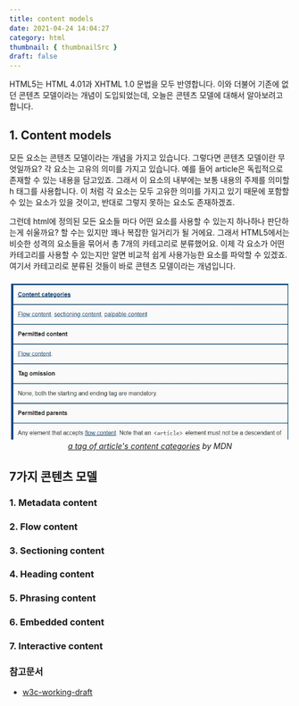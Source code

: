 ```yaml
---
title: content models
date: 2021-04-24 14:04:27
category: html
thumbnail: { thumbnailSrc }
draft: false
---
```


HTML5는 HTML 4.01과 XHTML 1.0 문법을 모두 반영합니다. 이와 더불어 기존에 없던 콘텐츠 모델이라는 개념이 도입되었는데, 오늘은 콘텐츠 모델에 대해서 알아보려고 합니다.

## 1. Content models

모든 요소는 콘텐츠 모델이라는 개념을 가지고 있습니다. 그렇다면 콘텐츠 모델이란 무엇일까요? 각 요소는 고유의 의미를 가지고 있습니다. 예를 들어 article은 독립적으로 존재할 수 있는 내용을 담고있죠. 그래서 이 요소의 내부에는 보통 내용의 주제를 의미할 h 태그를 사용합니다. 이 처럼 각 요소는 모두 고유한 의미를 가지고 있기 때문에 포함할 수 있는 요소가 있을 것이고, 반대로 그렇지 못하는 요소도 존재하겠죠.

그런데 html에 정의된 모든 요소들 마다 어떤 요소를 사용할 수 있는지 하나하나 판단하는게 쉬울까요? 할 수는 있지만 꽤나 복잡한 일거리가 될 거에요. 그래서 HTML5에서는 비슷한 성격의 요소들을 묶어서 총 7개의 카테고리로 분류했어요. 이제 각 요소가 어떤 카테고리를 사용할 수 있는지만 알면 비교적 쉽게 사용가능한 요소를 파악할 수 있겠죠. 여기서 카테고리로 분류된 것들이 바로 콘텐츠 모델이라는 개념입니다.

<div style="text-align:center">
    <img src="images/article-contents-model.jpg"/>
    <cite>
        <a
        href="https://developer.mozilla.org/en-US/docs/Web/HTML/Element/article" target="_blank">a tag of article's content categories</a> by MDN
    </cite>
</div>

## 7가지 콘텐츠 모델

### 1. Metadata content

### 2. Flow content

### 3. Sectioning content

### 4. Heading content

### 5. Phrasing content

### 6. Embedded content

### 7. Interactive content

### 참고문서

- [w3c-working-draft](https://www.w3.org/TR/2011/WD-html5-20110525/content-models.html)
